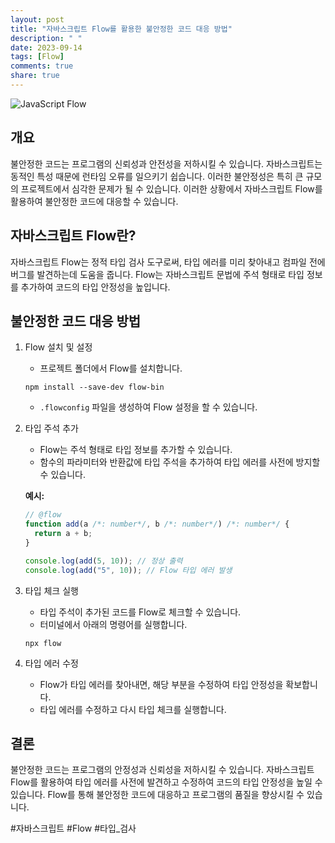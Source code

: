 ```yaml
---
layout: post
title: "자바스크립트 Flow를 활용한 불안정한 코드 대응 방법"
description: " "
date: 2023-09-14
tags: [Flow]
comments: true
share: true
---
```


![JavaScript Flow](https://cdn.pixabay.com/photo/2015/10/26/21/51/java-1000805_960_720.jpg)

## 개요
불안정한 코드는 프로그램의 신뢰성과 안전성을 저하시킬 수 있습니다. 자바스크립트는 동적인 특성 때문에 런타임 오류를 일으키기 쉽습니다. 이러한 불안정성은 특히 큰 규모의 프로젝트에서 심각한 문제가 될 수 있습니다. 이러한 상황에서 자바스크립트 Flow를 활용하여 불안정한 코드에 대응할 수 있습니다.

## 자바스크립트 Flow란?
자바스크립트 Flow는 정적 타입 검사 도구로써, 타입 에러를 미리 찾아내고 컴파일 전에 버그를 발견하는데 도움을 줍니다. Flow는 자바스크립트 문법에 주석 형태로 타입 정보를 추가하여 코드의 타입 안정성을 높입니다.

## 불안정한 코드 대응 방법
1. Flow 설치 및 설정
   - 프로젝트 폴더에서 Flow를 설치합니다.
   ```shell
   npm install --save-dev flow-bin
   ```
   - `.flowconfig` 파일을 생성하여 Flow 설정을 할 수 있습니다.

2. 타입 주석 추가
   - Flow는 주석 형태로 타입 정보를 추가할 수 있습니다.
   - 함수의 파라미터와 반환값에 타입 주석을 추가하여 타입 에러를 사전에 방지할 수 있습니다.

   **예시:**
   ```javascript
   // @flow
   function add(a /*: number*/, b /*: number*/) /*: number*/ {
     return a + b;
   }

   console.log(add(5, 10)); // 정상 출력
   console.log(add("5", 10)); // Flow 타입 에러 발생
   ```

3. 타입 체크 실행
   - 타입 주석이 추가된 코드를 Flow로 체크할 수 있습니다.
   - 터미널에서 아래의 명령어를 실행합니다.
   ```shell
   npx flow
   ```

4. 타입 에러 수정
   - Flow가 타입 에러를 찾아내면, 해당 부분을 수정하여 타입 안정성을 확보합니다.
   - 타입 에러를 수정하고 다시 타입 체크를 실행합니다.

## 결론
불안정한 코드는 프로그램의 안정성과 신뢰성을 저하시킬 수 있습니다. 자바스크립트 Flow를 활용하여 타입 에러를 사전에 발견하고 수정하여 코드의 타입 안정성을 높일 수 있습니다. Flow를 통해 불안정한 코드에 대응하고 프로그램의 품질을 향상시킬 수 있습니다.

#자바스크립트 #Flow #타입_검사